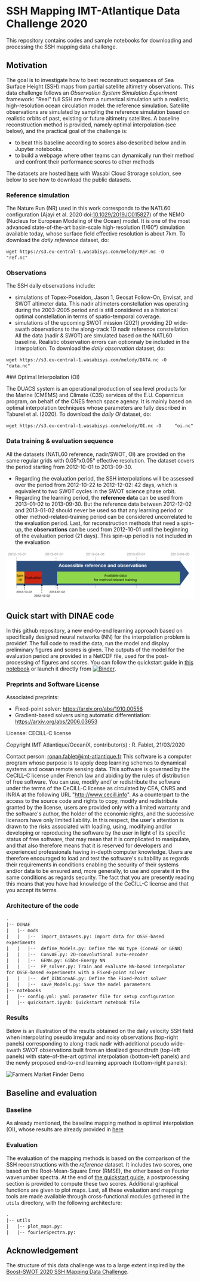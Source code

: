 # SSH Mapping IMT-Atlantique Data Challenge 2020

This repository contains codes and sample notebooks for downloading and processing the SSH mapping data challenge.

## Motivation

The goal is to investigate how to best reconstruct sequences of Sea Surface Height (SSH) maps from partial satellite altimetry observations. This data challenge follows an _Observation System Simulation Experiment_ framework: "Real" full SSH are from a numerical simulation with a realistic, high-resolution ocean circulation model: the reference simulation. Satellite observations are simulated by sampling the reference simulation based on realistic orbits of past, existing or future altimetry satellites. A baseline reconstruction method is provided, namely optimal interpolation (see below), and the practical goal of the challenge is:
* to beat this baseline according to scores also described below and in Jupyter notebooks.
* to build a webpage where other teams can dynamically run their method and confront their performance scores to other methods

The datasets are hosted [here](https://s3.eu-central-1.wasabisys.com/melody) with Wasabi Cloud Strorage solution, see below to see how to download the public datasets.

### Reference simulation

The Nature Run (NR) used in this work corresponds to the NATL60 configuration  (Ajayi et al. 2020 doi:[10.1029/2019JC015827](https://doi.org/10.1029/2019JC015827)) of the NEMO (Nucleus for European Modeling of the Ocean) model. It is one of the most advanced state-of-the-art basin-scale high-resolution (1/60°) simulation available today, whose surface field effective resolution is about 7km.
To download the *daily reference* dataset, do: 
```shell
wget https://s3.eu-central-1.wasabisys.com/melody/REF.nc -O    "ref.nc"
```

### Observations

The SSH daily observations include:
* simulations of Topex-Poseidon, Jason 1, Geosat Follow-On, Envisat, and SWOT altimeter data. This nadir altimeters constellation was operating during the 2003-2005 period and is still considered as a historical optimal constellation in terms of spatio-temporal coverage.
* simulations of the upcoming SWOT mission (2021) providing 2D wide-swath observations to the along-track 1D nadir reference constellation. 
All the data (nadir & SWOT) are simulated based on the NATL60 baseline. Realistic observation errors can optionnaly be included in the interpolation.
To download the *daily observation* dataset, do: 
```shell
wget https://s3.eu-central-1.wasabisys.com/melody/DATA.nc -O   "data.nc"
```

### Optimal Interpolation (OI)

The DUACS system is an operational production of sea level products for the Marine (CMEMS)
and Climate (C3S) services of the E.U. Copernicus program, on behalf of the CNES french space
agency. It is mainly based on optimal interpolation techniques whose parameters are fully described
in Taburel et al. (2020). 
To download the *daily OI* dataset, do: 
```shell
wget https://s3.eu-central-1.wasabisys.com/melody/OI.nc -O     "oi.nc"
```

### Data training & evaluation sequence

All the datasets (NATL60 reference, nadir/SWOT, OI) are provided on the same regular grids with 0.05°x0.05° effective resolution. The dataset covers the period starting from 2012-10-01 to 2013-09-30.

* Regarding the evaluation period, the SSH interpolations will be assessed over the period from 2012-10-22 to 2012-12-02: 42 days, which is equivalent to two SWOT cycles in the SWOT science phase orbit.
* Regarding the learning period, the **reference data** can be used from 2013-01-02 to 2013-09-30. But the reference data between 2012-12-02 and 2013-01-02 should never be used so that any learning period or other method-related-training period can be considered uncorrelated to the evaluation period.
Last, for reconstruction methods that need a spin-up, the **observations** can be used from 2012-10-01 until the beginning of the evaluation period (21 days). This spin-up period is not included in the evaluation

![Data Sequence](figs/DC-data_availability.png)
 
## Quick start with DINAE code

In this github repository, a new end-to-end learning approach based on specifically designed neural networks (NN) for the interpolation problem is providef. The full code to read the data, run the model and display preliminary figures and scores is given. The outputs of the model for the evaluation period are provided in a NetCDF file, used for the post-processing of figures and scores.
You can follow the quickstart guide in [this notebook](https://github.com/maxbeauchamp/2020a_IMT_SSH_mapping_NATL60/tree/master/notebooks/quickstart.ipynb) or launch it directly from [![Binder](https://binder.pangeo.io/badge_logo.svg)](https://binder.pangeo.io/v2/gh/maxbeauchamp/2020a_IMT_SSH_mapping_NATL60/master?filepath=notebooks%2Fquickstart.ipynb).

### Preprints and Software License

Associated preprints:
- Fixed-point solver: https://arxiv.org/abs/1910.00556
- Gradient-based solvers using automatic differentiation: https://arxiv.org/abs/2006.03653

License: CECILL-C license

Copyright IMT Atlantique/OceaniX, contributor(s) : R. Fablet, 21/03/2020

Contact person: ronan.fablet@imt-atlantique.fr
This software is a computer program whose purpose is to apply deep learning
schemes to dynamical systems and ocean remote sensing data.
This software is governed by the CeCILL-C license under French law and
abiding by the rules of distribution of free software.  You can  use,
modify and/ or redistribute the software under the terms of the CeCILL-C
license as circulated by CEA, CNRS and INRIA at the following URL
"http://www.cecill.info".
As a counterpart to the access to the source code and  rights to copy,
modify and redistribute granted by the license, users are provided only
with a limited warranty  and the software's author,  the holder of the
economic rights,  and the successive licensors  have only  limited
liability.
In this respect, the user's attention is drawn to the risks associated
with loading,  using,  modifying and/or developing or reproducing the
software by the user in light of its specific status of free software,
that may mean  that it is complicated to manipulate,  and  that  also
therefore means  that it is reserved for developers  and  experienced
professionals having in-depth computer knowledge. Users are therefore
encouraged to load and test the software's suitability as regards their
requirements in conditions enabling the security of their systems and/or
data to be ensured and,  more generally, to use and operate it in the
same conditions as regards security.
The fact that you are presently reading this means that you have had
knowledge of the CeCILL-C license and that you accept its terms.

### Architecture of the code

```
.
|-- DINAE
|   |-- mods
|   |	|--  import_Datasets.py: Import data for OSSE-based experiments
|   |	|--  define_Models.py: Define the NN type (ConvAE or GENN)
|   |	|--  ConvAE.py: 2D-convolutional auto-encoder
|   |	|--  GENN.py: Gibbs-Energy NN
|   |	|--  FP_solver.py: Train and evaluate NN-based interpolator for OSSE-based experiments with a Fixed-point solver
|   |	|--  def_DINConvAE.py: Define the Fixed-Point solver
|   |	|--  save_Models.py: Save the model parameters
|-- notebooks
|   |-- config.yml: yaml parameter file for setup configuration
|   |-- quickstart.ipynb: Quickstart notebook file
```

### Results

Below is an illustration of the results obtained on the daily velocity SSH field
when interpolating pseudo irregular and noisy observations (top-right panels) corresponding to
along-track nadir with additional pseudo wide-swath SWOT observations built
from an idealized groundtruth (top-left panels) with state-of-the-art optimal interpolation
(bottom-left panels) and the newly proposed end-to-end learning approach (bottom-right panels):

![Farmers Market Finder Demo](figs/animation_grads_OSSE.gif)

## Baseline and evaluation

### Baseline
As already mentioned, the baseline mapping method is optimal interpolation (OI), whose results are already provided in [here](https://s3.eu-central-1.wasabisys.com/melody/OI.nc)
   
### Evaluation

The evaluation of the mapping methods is based on the comparison of the SSH reconstructions with the *reference* dataset. It includes two scores, one based on the Root-Mean-Square Error (RMSE), the other based on Fourier wavenumber spectra. At the end of [the quickstart guide](https://github.com/maxbeauchamp/2020a_IMT_SSH_mapping_NATL60/tree/master/notebooks/quickstart.ipynb), a postprocessing section is provided to compute these two scores. Additional graphical functions are given to plot maps. Last, all these evaluation and mapping tools are made available through cross-functional modules gathered in the `utils` directory, with the following architecture:
```
.
|-- utils
|   |-- plot_maps.py:
|   |-- fourierSpectra.py:
```

## Acknowledgement

The structure of this data challenge was to a large extent inspired by the [Boost-SWOT 2020 SSH Mapping Data Challenge](https://github.com/ocean-data-challenges/2020a_SSH_mapping_NATL60).
